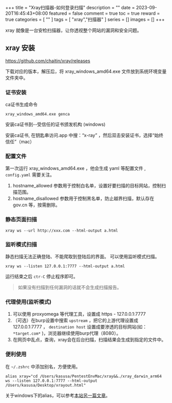 +++
title = "Xray扫描器-如何登录扫描"
description = ""
date = 2023-09-20T16:45:43+08:00
featured = false
comment = true
toc = true
reward = true
categories = [
  ""
]
tags = [
  "xray","扫描器"
]
series = []
images = []
+++

xray 就像是一台安检扫描器，让你透视整个网站的漏洞和安全问题。

## xray 安装

https://github.com/chaitin/xray/releases

下载对应的版本，解压后，将 xray_windows_amd64.exe 文件放到系统环境变量文件夹中。



### 证书安装
ca证书生成命令
```
xray_windows_amd64.exe genca
```

安装ca证书到--受信任的证书颁发机构 (windows)

安装ca证书, 在钥匙串访问.app 中搜：“x-ray” ，然后双击安装证书，选择“始终信任”（mac）

### 配置文件
第一次运行 xray_windows_amd64.exe ，他会生成 yaml 等配置文件 , `config.yaml` 需要关注。

1. hostname_allowed 参数用于控制白名单，设置好要扫描的目标网站，控制扫描范围。
2. hostname_disallowed 参数用于控制黑名单，防止越界扫描，默认存在 gov.cn 等，按需删除。




### 静态页面扫描
```
xray ws --url http://xxx.com --html-output a.html
```

### 监听模式扫描

静态扫描无法正确登陆、不能爬取到登陆后的界面。
可以使用监听模式扫描。
```
xray ws --listen 127.0.0.1:7777 --html-output a.html
```

运行结束之后 `ctr-C` 停止程序即可。

> 如果没有扫描到任何漏洞的话就不会生成扫描报告。


### 代理使用(监听模式)

1. 可以使用 proxyomega 等代理工具，设置成 https - 127.0.0.1:7777 
2. （可选）在burp设置中搜索 `upstream` ，把它的上游代理设置成 127.0.0.1:7777 ， `destination host` 设置成要渗透的目标网站(如： `*target.com*` )，浏览器继续使用burp代理（8080）。
3. 在网页中乱点，查询，xray会在后台扫描，扫描结果会生成到指定的文件中。

### 便利使用

在 `~/.zshrc` 中添加别名，方便使用。
```
alias xray="cd /Users/kasusa/PentestEnvMac/xray&&./xray_darwin_arm64 ws --listen 127.0.0.1:7777 --html-output /Users/kasusa/Desktop/xrayout.html"
```

关于windows下的alias，可以参考[本站另一篇文章](https://cornradio.github.io/hugo/posts/2023-09-19-zshrc_for_powershell/ )。